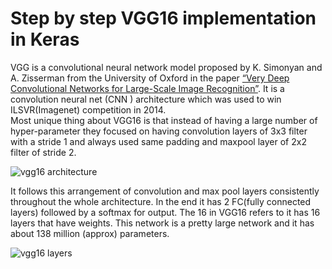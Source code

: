 # Step by step VGG16 implementation in Keras

VGG is a convolutional neural network model proposed by K. Simonyan and A. Zisserman from the University of Oxford in the paper [“Very Deep Convolutional Networks for Large-Scale Image Recognition”](https://arxiv.org/abs/1409.1556). It is a convolution neural net (CNN ) architecture which was used to win ILSVR(Imagenet) competition in 2014.\
Most unique thing about VGG16 is that instead of having a large number of hyper-parameter they focused on having convolution layers of 3x3 filter with a stride 1 and always used same padding and maxpool layer of 2x2 filter of stride 2.

![vgg16 architecture](https://user-images.githubusercontent.com/35737777/69682136-5bdd4780-10a8-11ea-9079-50283f5451df.png)

It follows this arrangement of convolution and max pool layers consistently throughout the whole architecture. In the end it has 2 FC(fully connected layers) followed by a softmax for output. The 16 in VGG16 refers to it has 16 layers that have weights. This network is a pretty large network and it has about 138 million (approx) parameters.

![vgg16 layers](https://miro.medium.com/max/1400/1*UCGA58A2Ssjf74Z0Oh0_eQ.png)
